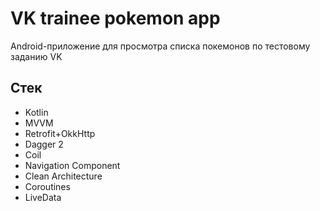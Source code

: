 # VK trainee pokemon app

Android-приложение для просмотра списка покемонов по тестовому заданию VK

## Стек

- Kotlin
- MVVM
- Retrofit+OkkHttp
- Dagger 2
- Coil
- Navigation Component
- Clean Architecture
- Coroutines
- LiveData


